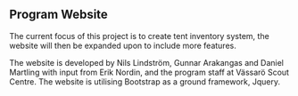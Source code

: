 ## Program Website 

The current focus of this project is to create tent inventory system, the website will then be expanded upon to include more features.

The website is developed by Nils Lindström, Gunnar Arakangas and Daniel Martling with input from Erik Nordin, and the program staff at Vässarö Scout Centre.
The website is utilising Bootstrap as a ground framework, Jquery.
